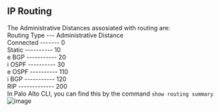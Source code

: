 ## IP Routing
The Administrative Distances assosiated with routing are:</br>
Routing Type --- Administrative Distance</br>
Connected ------- 0</br>
Static ---------- 10</br>
e BGP ----------- 20</br>
i OSPF ---------- 30</br>
e OSPF ---------- 110</br>
i BGP ----------- 120</br>
RIP ------------- 200</br>
In Palo Alto CLI, you can find this by the command `show routing summary`</br>
![image](https://user-images.githubusercontent.com/52063741/215765472-c81e058b-4877-4e4f-8075-a01a112d25d6.png) </br>
